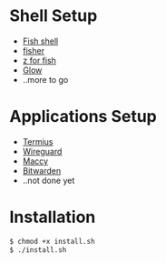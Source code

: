 # Shell Setup
- [Fish shell](https://fishshell.com/)
- [fisher](https://github.com/jorgebucaran/fisher)
- [z for fish](https://github.com/jethrokuan/z)
- [Glow](https://github.com/charmbracelet/glow)
- ..more to go

# Applications Setup
- [Termius](https://termius.com/download/macos)
- [Wireguard](https://www.wireguard.com/install/)
- [Maccy](https://github.com/p0deje/Maccy)
- [Bitwarden](https://github.com/bitwarden)
- ..not done yet

# Installation
```bash
$ chmod +x install.sh
$ ./install.sh
```

